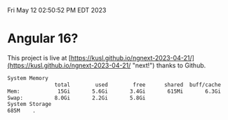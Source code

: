Fri May 12 02:50:52 PM EDT 2023

# Angular 16?


This project is live at [https://kusl.github.io/ngnext-2023-04-21/](https://kusl.github.io/ngnext-2023-04-21/ "next!") thanks to Github.

```bash
System Memory
               total        used        free      shared  buff/cache   available
Mem:            15Gi       5.6Gi       3.4Gi       615Mi       6.3Gi       8.7Gi
Swap:          8.0Gi       2.2Gi       5.8Gi
System Storage
685M	.
```
```bash
